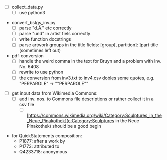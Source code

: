 - [ ] collect_data.py
    - [ ] use python3
- convert_bstgs_inv.py
    - [ ] parse "d.Ä." etc correctly
    - [ ] parse "und" in artist fiels correctly
    - [ ] write function docstrings
    - [ ] parse artwork groups in the title fields: [group[, partition]: ]part title (sometimes left out)
- pdf-conversion
    - [ ] handle the weird comma in the text for Bruyn and a problem with Inv. No. 6408
    - [ ] rewrite to use python
    - [ ] the conversion from inv3.txt to inv4.csv dobles some quotes, e.g. "PERPAROLE" -> ""PERPAROLE""
- [ ] get input data from Wikimedia Commons:
    - [ ] add inv. nos. to Commons file descriptions or rather collect it in a csv file
        - [ ] [https://commons.wikimedia.org/wiki/Category:Sculptures_in_the_Neue_Pinakothek](c:Category:Sculptures in the Neue Pinakothek) should be a good begin
- for QuickStatements composition:
    - P1877: after a work by
    - P1773: attributed to
    - Q4233718: anonymous

